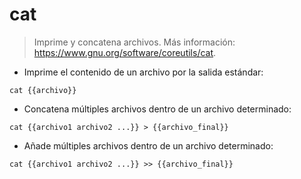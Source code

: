 # cat

> Imprime y concatena archivos.
> Más información: <https://www.gnu.org/software/coreutils/cat>.

- Imprime el contenido de un archivo por la salida estándar:

`cat {{archivo}}`

- Concatena múltiples archivos dentro de un archivo determinado:

`cat {{archivo1 archivo2 ...}} > {{archivo_final}}`

- Añade múltiples archivos dentro de un archivo determinado:

`cat {{archivo1 archivo2 ...}} >> {{archivo_final}}`
